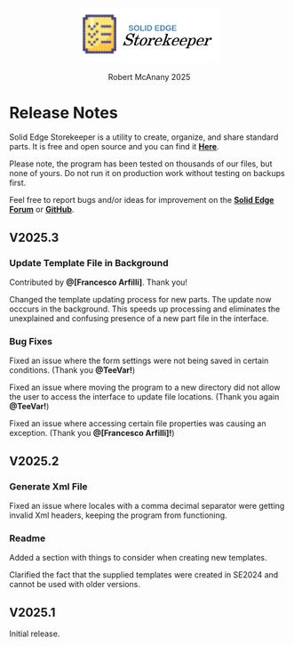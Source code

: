 <div class="center">
  <p align=center>
  <img src="media/logo.png" width=50%;>
  <p align=center>
  <span class="description">Robert McAnany 2025</span>
</div>

# Release Notes
Solid Edge Storekeeper is a utility to create, organize, and share standard parts.  It is free and open source and you can find it [<ins>**Here**</ins>](https://github.com/rmcanany/SolidEdgeStorekeeper#readme).  

Please note, the program has been tested on thousands of our files, but none of yours.  Do not run it on production work without testing on backups first.

Feel free to report bugs and/or ideas for improvement on the [<ins>**Solid Edge Forum**</ins>](https://community.sw.siemens.com/s/topic/0TO4O000000MihiWAC/solid-edge) or [<ins>**GitHub**</ins>](https://github.com/rmcanany/SolidEdgeStorekeeper/issues).

## V2025.3

### Update Template File in Background

Contributed by **@[Francesco Arfilli]**.  Thank you!

Changed the template updating process for new parts.  The update now occcurs in the background.  This speeds up processing and eliminates the unexplained and confusing presence of a new part file in the interface.

### Bug Fixes

Fixed an issue where the form settings were not being saved in certain conditions. (Thank you **@TeeVar!**)

Fixed an issue where moving the program to a new directory did not allow the user to access the interface to update file locations.   (Thank you again **@TeeVar!**)

Fixed an issue where accessing certain file properties was causing an exception.  (Thank you **@[Francesco Arfilli]!**)

## V2025.2

### Generate Xml File

Fixed an issue where locales with a comma decimal separator were getting invalid Xml headers, keeping the program from functioning.

### Readme

Added a section with things to consider when creating new templates.

Clarified the fact that the supplied templates were created in SE2024 and cannot be used with older versions.

## V2025.1
Initial release.
